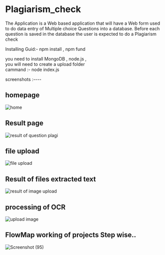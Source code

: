 # Plagiarism_check
The Application is a Web based application that will have a Web form used to do data entry of Multiple choice Questions into a database. Before each question is saved in the database the user is expected to do a Plagiarism check 

Installing Guid:-
npm install , 
npm fund

you need to install MongoDB , node.js ,  
you will need to create a upload folder  
cammand :- node index.js



screenshots :----

## homepage 

![home](https://user-images.githubusercontent.com/42857179/89496373-2863c880-d7b2-11ea-9b1f-23634e62ab6f.png)



## Result page 


![result of question plagi](https://user-images.githubusercontent.com/42857179/89496678-b6d84a00-d7b2-11ea-89a3-d01121063de3.png)


## file upload


![file upload](https://user-images.githubusercontent.com/42857179/89496731-d1122800-d7b2-11ea-9c43-65a981156df5.png)


## Result of files extracted text 


![result of image upload](https://user-images.githubusercontent.com/42857179/89496766-e424f800-d7b2-11ea-8d80-4b2a42e8a5ea.png)


## processing of OCR 


![upload image](https://user-images.githubusercontent.com/42857179/89497112-965cbf80-d7b3-11ea-9961-dd5b2904c7a1.png)


## FlowMap working of projects Step wise..

![Screenshot (95)](https://user-images.githubusercontent.com/42857179/89497259-e3409600-d7b3-11ea-85e7-3c911e6611eb.png)



